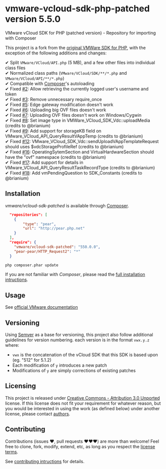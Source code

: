 vmware-vcloud-sdk-php-patched version 5.5.0
===========================================

VMware vCloud SDK for PHP (patched version) - Repository for importing with Composer

This project is a fork from the [original VMWare SDK for PHP](https://github.com/amercier/vmware-vcloud-sdk-php),
with the exception of the following additions and changes:

✔ Split `VMware/VCloud/API.php` (5 MB), and a few other files into individual class files  
✔ Normalized class paths (`VMware/VCloud/SDK/**/*.php` and `VMware/VCloud/API/**/*.php`)  
✔ Compatible with [Composer](http://getcomposer.org/)'s autoloading  
✔ Fixed [#2](https://github.com/amercier/vmware-vcloud-sdk-php-patched/issues/2): Allow retrieving the currently logged user's username and token  
✔ Fixed [#3](https://github.com/amercier/vmware-vcloud-sdk-php-patched/issues/3): Remove unnecessary require_once  
✔ Fixed [#5](https://github.com/amercier/vmware-vcloud-sdk-php-patched/issues/5): Edge gateway modification doesn't work  
✔ Fixed [#6](https://github.com/amercier/vmware-vcloud-sdk-php-patched/issues/6): Uploading big OVF files doesn't work  
✔ Fixed [#7](https://github.com/amercier/vmware-vcloud-sdk-php-patched/issues/7): Uploading OVF files doesn't work on Windows/Cygwin  
✔ Fixed [#8](https://github.com/amercier/vmware-vcloud-sdk-php-patched/issues/8): Set image type in VMWare_VCloud_SDK_Vdc::uploadMedia (credits to @brianium)  
✔ Fixed [#9](https://github.com/amercier/vmware-vcloud-sdk-php-patched/pull/9): Add support for storageKB field on VMware_VCloud_API_QueryResultVAppTemp (credits to @brianium)  
✔ Fixed [#12](https://github.com/amercier/vmware-vcloud-sdk-php-patched/pull/12): VMware_VCloud_SDK_Vdc::sendUploadVAppTemplateRequest should uses $vdcStorageProfileRef (credits to @brianium)  
✔ Fixed [#16](https://github.com/amercier/vmware-vcloud-sdk-php-patched/pull/16): OperatingSytemSection and VirtualHardwareSection should have the "ovf" namespace (credits to @brianium)  
✔ Fixed [#17](https://github.com/amercier/vmware-vcloud-sdk-php-patched/pull/17): Add support for details in VMware_VCloud_API_QueryResultTaskRecordType (credits to @brianium)  
✔ Fixed [#18](https://github.com/amercier/vmware-vcloud-sdk-php-patched/pull/18): Add vmPendingQuestion to SDK_Constants (credits to @brianium)  


Installation
------------

_vmware/vcloud-sdk-patched_ is available through [Composer](http://getcomposer.org/).
```json
  "repositories": [
    {
        "type": "pear",
        "url": "http://pear.php.net"
    }
  ],
  "require": {
    "vmware/vcloud-sdk-patched": "550.0.0",
    "pear-pear/HTTP_Request2": "*"
  }
```
```bash
php composer.phar update
```

If you are not familiar with _Composer_, please read the
[full installation intructions](docs/install.md).


Usage
-----

See [official VMware documentation](http://www.vmware.com/support/pubs/vcd_pubs.html)


Versioning
----------

Using [Semver](http://semver.org/) as a base for versioning, this project also
follow additional guidelines for version numbering. each version is in the
format `vwx.y.z` where:

  - `vwx` is the concatenation of the vCloud SDK that this SDK is based upon (eg. "512" for 5.1.2)
  - Each modification of `y` introduces a new patch
  - Modifications of `y` are simply corrections of existing patches


Licensing
---------

This project is released under
[Creative Commons - Attribution 3.0 Unported](LICENSE-CC-BY.md) license. If this
license does not fit your requirement for whatever reason, but you would be
interested in using the work (as defined below) under another license, please
contact [authors](docs/authors.md).


Contributing
------------

Contributions (issues ♥, pull requests ♥♥♥) are more than welcome! Feel free to
clone, fork, modify, extend, etc, as long as you respect the
[license terms](LICENSE-CC-BY.md).

See [contributing intructions](docs/contributing.md) for details.
